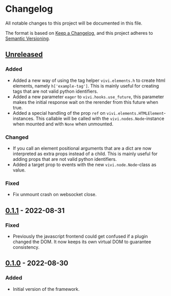 # Changelog
All notable changes to this project will be documented in this file.

The format is based on [Keep a Changelog](https://keepachangelog.com/en/1.0.0/),
and this project adheres to [Semantic Versioning](https://semver.org/spec/v2.0.0.html).

## [Unreleased]
### Added
- Added a new way of using the tag helper `vivi.elements.h` to create html
  elements, namely `h['example-tag']`. This is mainly useful for creating tags
  that are not valid python identifiers.
- Added a new parameter `eager` to `vivi.hooks.use_future`, this parameter
  makes the initial response wait on the rerender from this future when true.
- Added a special handling of the prop `ref` on
  `vivi.elements.HTMLElement`-instances. This callable will be called with the
  `vivi.nodes.Node`-instance when mounted and with `None` when unmounted.

### Changed
- If you call an element positional arguments that are a dict are now
  interpreted as extra props instead of a child. This is mainly useful for
  adding props that are not valid python identifiers.
- Added a target prop to events with the new `vivi.node.Node`-class as value.

### Fixed
- Fix unmount crash on websocket close.

## [0.1.1] - 2022-08-31
### Fixed
- Previously the javascript frontend could get confused if a plugin changed the
  DOM. It now keeps its own virtual DOM to guarantee consistency.

## [0.1.0] - 2022-08-30
### Added
- Initial version of the framework.

[Unreleased]: https://github.com/daanvdk/vivi/compare/v0.1.1...HEAD
[0.1.1]: https://github.com/daanvdk/vivi/compare/v0.1.0...v0.1.1
[0.1.0]: https://github.com/daanvdk/vivi/releases/tag/v0.1.0

